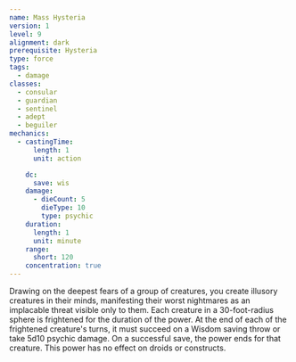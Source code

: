 ```yaml
---
name: Mass Hysteria
version: 1
level: 9
alignment: dark
prerequisite: Hysteria
type: force
tags:
  - damage
classes:
  - consular
  - guardian
  - sentinel
  - adept
  - beguiler
mechanics:
  - castingTime:
      length: 1
      unit: action

    dc:
      save: wis
    damage:
      - dieCount: 5
        dieType: 10
        type: psychic
    duration:
      length: 1
      unit: minute
    range:
      short: 120
    concentration: true
---
```

Drawing on the deepest fears of a group of creatures, you create illusory creatures in their minds, manifesting their worst nightmares as an implacable threat visible only to them. Each creature in a 30-foot-radius sphere is frightened for the duration of the power. At the end of each of the frightened creature's turns, it must succeed on a Wisdom saving throw or take 5d10 psychic damage. On a successful save, the power ends for that creature. This power has no effect on droids or constructs.
    